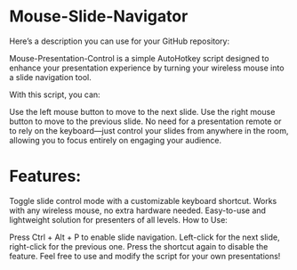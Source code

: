 # Mouse-Slide-Navigator

Here’s a description you can use for your GitHub repository:

Mouse-Presentation-Control is a simple AutoHotkey script designed to enhance your presentation experience by turning your wireless mouse into a slide navigation tool.

With this script, you can:

Use the left mouse button to move to the next slide.
Use the right mouse button to move to the previous slide.
No need for a presentation remote or to rely on the keyboard—just control your slides from anywhere in the room, allowing you to focus entirely on engaging your audience.

# Features:

Toggle slide control mode with a customizable keyboard shortcut.
Works with any wireless mouse, no extra hardware needed.
Easy-to-use and lightweight solution for presenters of all levels.
How to Use:

Press Ctrl + Alt + P to enable slide navigation.
Left-click for the next slide, right-click for the previous one.
Press the shortcut again to disable the feature.
Feel free to use and modify the script for your own presentations!
